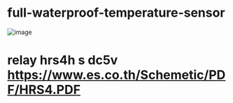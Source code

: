 # full-waterproof-temperature-sensor
![image](https://github.com/user-attachments/assets/d1c4d88a-ee50-4a71-9c93-16f85a990a19)

# relay hrs4h s dc5v https://www.es.co.th/Schemetic/PDF/HRS4.PDF
